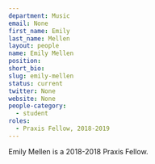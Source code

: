 ```yaml
---
department: Music
email: None
first_name: Emily
last_name: Mellen
layout: people
name: Emily Mellen
position: 
short_bio:
slug: emily-mellen
status: current
twitter: None
website: None
people-category:
  - student
roles:
  - Praxis Fellow, 2018-2019
---
```

Emily Mellen is a 2018-2018 Praxis Fellow.